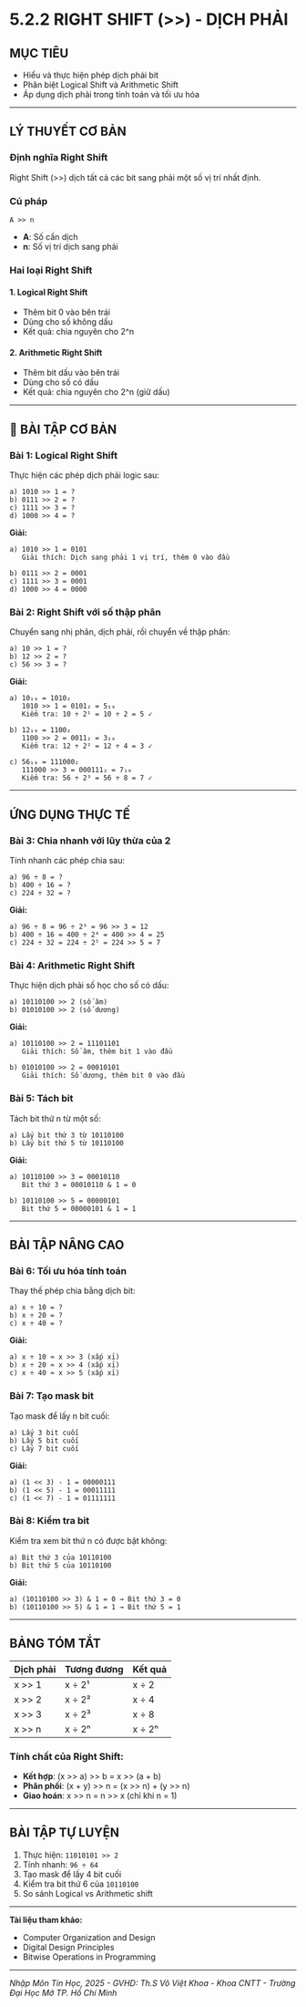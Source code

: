 # **5.2.2 RIGHT SHIFT (>>) - DỊCH PHẢI**

## **MỤC TIÊU**
- Hiểu và thực hiện phép dịch phải bit
- Phân biệt Logical Shift và Arithmetic Shift
- Áp dụng dịch phải trong tính toán và tối ưu hóa

---

## **LÝ THUYẾT CƠ BẢN**

### **Định nghĩa Right Shift**
Right Shift (>>) dịch tất cả các bit sang phải một số vị trí nhất định.

### **Cú pháp**
```
A >> n
```
- **A**: Số cần dịch
- **n**: Số vị trí dịch sang phải

### **Hai loại Right Shift**

#### **1. Logical Right Shift**
- Thêm bit 0 vào bên trái
- Dùng cho số không dấu
- Kết quả: chia nguyên cho 2^n

#### **2. Arithmetic Right Shift**
- Thêm bit dấu vào bên trái
- Dùng cho số có dấu
- Kết quả: chia nguyên cho 2^n (giữ dấu)

---

## 📝 **BÀI TẬP CƠ BẢN**

### **Bài 1: Logical Right Shift**
Thực hiện các phép dịch phải logic sau:

```
a) 1010 >> 1 = ?
b) 0111 >> 2 = ?
c) 1111 >> 3 = ?
d) 1000 >> 4 = ?
```

**Giải:**
```
a) 1010 >> 1 = 0101
   Giải thích: Dịch sang phải 1 vị trí, thêm 0 vào đầu

b) 0111 >> 2 = 0001
c) 1111 >> 3 = 0001
d) 1000 >> 4 = 0000
```

### **Bài 2: Right Shift với số thập phân**
Chuyển sang nhị phân, dịch phải, rồi chuyển về thập phân:

```
a) 10 >> 1 = ?
b) 12 >> 2 = ?
c) 56 >> 3 = ?
```

**Giải:**
```
a) 10₁₀ = 1010₂
   1010 >> 1 = 0101₂ = 5₁₀
   Kiểm tra: 10 ÷ 2¹ = 10 ÷ 2 = 5 ✓

b) 12₁₀ = 1100₂
   1100 >> 2 = 0011₂ = 3₁₀
   Kiểm tra: 12 ÷ 2² = 12 ÷ 4 = 3 ✓

c) 56₁₀ = 111000₂
   111000 >> 3 = 000111₂ = 7₁₀
   Kiểm tra: 56 ÷ 2³ = 56 ÷ 8 = 7 ✓
```

---

## **ỨNG DỤNG THỰC TẾ**

### **Bài 3: Chia nhanh với lũy thừa của 2**
Tính nhanh các phép chia sau:

```
a) 96 ÷ 8 = ?
b) 400 ÷ 16 = ?
c) 224 ÷ 32 = ?
```

**Giải:**
```
a) 96 ÷ 8 = 96 ÷ 2³ = 96 >> 3 = 12
b) 400 ÷ 16 = 400 ÷ 2⁴ = 400 >> 4 = 25
c) 224 ÷ 32 = 224 ÷ 2⁵ = 224 >> 5 = 7
```

### **Bài 4: Arithmetic Right Shift**
Thực hiện dịch phải số học cho số có dấu:

```
a) 10110100 >> 2 (số âm)
b) 01010100 >> 2 (số dương)
```

**Giải:**
```
a) 10110100 >> 2 = 11101101
   Giải thích: Số âm, thêm bit 1 vào đầu

b) 01010100 >> 2 = 00010101
   Giải thích: Số dương, thêm bit 0 vào đầu
```

### **Bài 5: Tách bit**
Tách bit thứ n từ một số:

```
a) Lấy bit thứ 3 từ 10110100
b) Lấy bit thứ 5 từ 10110100
```

**Giải:**
```
a) 10110100 >> 3 = 00010110
   Bit thứ 3 = 00010110 & 1 = 0

b) 10110100 >> 5 = 00000101
   Bit thứ 5 = 00000101 & 1 = 1
```

---

## **BÀI TẬP NÂNG CAO**

### **Bài 6: Tối ưu hóa tính toán**
Thay thế phép chia bằng dịch bit:

```
a) x ÷ 10 = ?
b) x ÷ 20 = ?
c) x ÷ 40 = ?
```

**Giải:**
```
a) x ÷ 10 ≈ x >> 3 (xấp xỉ)
b) x ÷ 20 ≈ x >> 4 (xấp xỉ)
c) x ÷ 40 ≈ x >> 5 (xấp xỉ)
```

### **Bài 7: Tạo mask bit**
Tạo mask để lấy n bit cuối:

```
a) Lấy 3 bit cuối
b) Lấy 5 bit cuối
c) Lấy 7 bit cuối
```

**Giải:**
```
a) (1 << 3) - 1 = 00000111
b) (1 << 5) - 1 = 00011111
c) (1 << 7) - 1 = 01111111
```

### **Bài 8: Kiểm tra bit**
Kiểm tra xem bit thứ n có được bật không:

```
a) Bit thứ 3 của 10110100
b) Bit thứ 5 của 10110100
```

**Giải:**
```
a) (10110100 >> 3) & 1 = 0 → Bit thứ 3 = 0
b) (10110100 >> 5) & 1 = 1 → Bit thứ 5 = 1
```

---

## **BẢNG TÓM TẮT**

| Dịch phải | Tương đương | Kết quả |
|-----------|--------------|---------|
| x >> 1    | x ÷ 2¹       | x ÷ 2   |
| x >> 2    | x ÷ 2²       | x ÷ 4   |
| x >> 3    | x ÷ 2³       | x ÷ 8   |
| x >> n    | x ÷ 2ⁿ       | x ÷ 2ⁿ  |

### **Tính chất của Right Shift:**
- **Kết hợp**: (x >> a) >> b = x >> (a + b)
- **Phân phối**: (x + y) >> n = (x >> n) + (y >> n)
- **Giao hoán**: x >> n = n >> x (chỉ khi n = 1)

---

## **BÀI TẬP TỰ LUYỆN**

1. Thực hiện: `11010101 >> 2`
2. Tính nhanh: `96 ÷ 64`
3. Tạo mask để lấy 4 bit cuối
4. Kiểm tra bit thứ 6 của `10110100`
5. So sánh Logical vs Arithmetic shift

---

**Tài liệu tham khảo:**
- Computer Organization and Design
- Digital Design Principles
- Bitwise Operations in Programming

---

*Nhập Môn Tin Học, 2025 - GVHD: Th.S Võ Việt Khoa - Khoa CNTT - Trường Đại Học Mở TP. Hồ Chí Minh*
